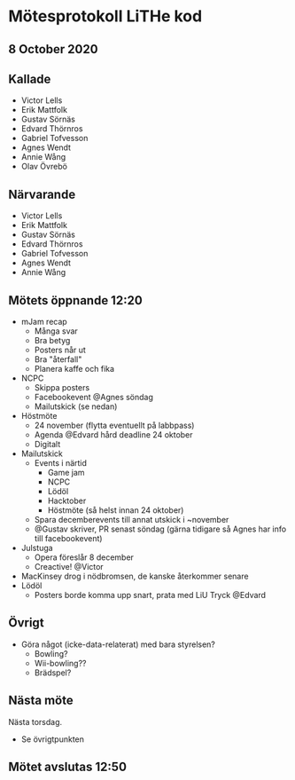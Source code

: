 # Mötesprotokoll LiTHe kod

## 8 October 2020

## Kallade
- Victor Lells
- Erik Mattfolk
- Gustav Sörnäs
- Edvard Thörnros
- Gabriel Tofvesson
- Agnes Wendt
- Annie Wång
- Olav Övrebö

## Närvarande
- Victor Lells
- Erik Mattfolk
- Gustav Sörnäs
- Edvard Thörnros
- Gabriel Tofvesson
- Agnes Wendt
- Annie Wång

## Mötets öppnande 12:20

- mJam recap
  - Många svar
  - Bra betyg
  - Posters når ut
  - Bra "återfall"
  - Planera kaffe och fika
- NCPC
  - Skippa posters
  - Facebookevent @Agnes söndag
  - Mailutskick (se nedan)
- Höstmöte
  - 24 november (flytta eventuellt på labbpass)
  - Agenda @Edvard hård deadline 24 oktober
  - Digitalt
- Mailutskick
  - Events i närtid
    - Game jam
    - NCPC
    - Lödöl
    - Hacktober
    - Höstmöte (så helst innan 24 oktober)
  - Spara decemberevents till annat utskick i ~november
  - @Gustav skriver, PR senast söndag (gärna tidigare så Agnes har info till
    facebookevent)
- Julstuga
  - Opera föreslår 8 december
  - Creactive! @Victor
- MacKinsey drog i nödbromsen, de kanske återkommer senare
- Lödöl
  - Posters borde komma upp snart, prata med LiU Tryck @Edvard

## Övrigt

- Göra något (icke-data-relaterat) med bara styrelsen?
  - Bowling?
  - Wii-bowling??
  - Brädspel?

## Nästa möte

Nästa torsdag.

- Se övrigtpunkten

## Mötet avslutas 12:50
